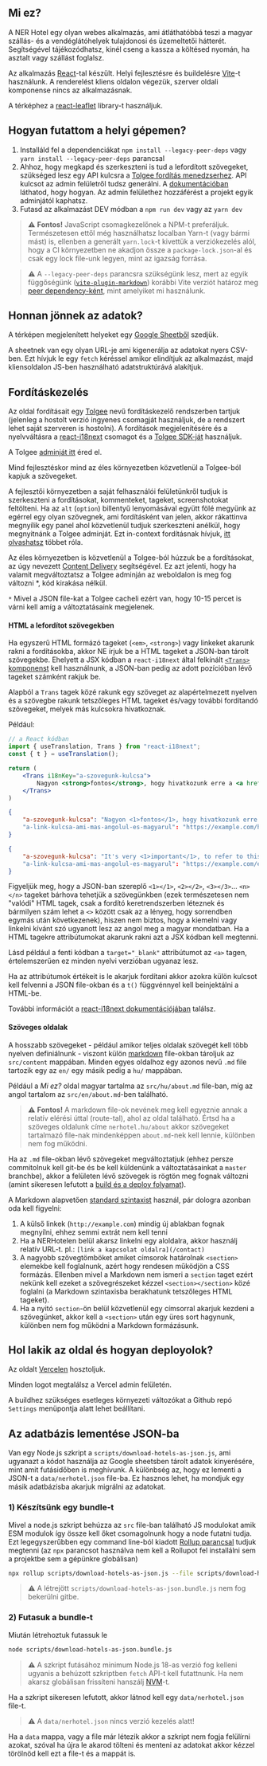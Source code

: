 ## Mi ez?

A NER Hotel egy olyan webes alkalmazás, ami átláthatóbbá teszi a magyar szállás- és a vendéglátóhelyek tulajdonosi és üzemeltetői hátterét. Segítségével tájékozódhatsz, kinél cseng a kassza a költésed nyomán, ha asztalt vagy szállást foglalsz.

Az alkalmazás [React](https://reactjs.org/)-tal készült. Helyi fejlesztésre és buildelésre [Vite](https://vitejs.dev/)-t használunk. A renderelést kliens oldalon végezük, szerver oldali komponense nincs az alkalmazásnak.

A térképhez a [react-leaflet](https://react-leaflet.js.org/) library-t használjuk.

## Hogyan futattom a helyi gépemen?

1. Installáld fel a dependenciákat `npm install --legacy-peer-deps` vagy `yarn install --legacy-peer-deps` parancsal
2. Ahhoz, hogy megkapd és szerkeszteni is tud a lefordított szövegeket, szükséged lesz egy API kulcsra a [Tolgee fordítás menedzserhez](https://tolgee.io/). API kulcsot az admin felületről tudsz generálni. A [dokumentációban](https://tolgee.io/blog/how-to-localize-vue-app#step-3-generate-api-key) láthatod, hogy hogyan. Az admin felülethez hozzáférést a projekt egyik adminjától kaphatsz.
3. Futasd az alkalmazást DEV módban a `npm run dev` vagy az `yarn dev`

> ⚠️ **Fontos!** JavaScript csomagkezelőnek a NPM-t preferáljuk. Természetesen ettől még használhatsz localban Yarn-t (vagy bármi mást) is, ellenben a generált `yarn.lock`-t kivettük a verziókezelés alól, hogy a CI környezetben ne akadjon össze a `package-lock.json`-al és csak egy lock file-unk legyen, mint az igazság forrása.

> ⚠️ A `--legacy-peer-deps` parancsra szükségünk lesz, mert az egyik függőségünk ([`vite-plugin-markdown`](https://www.npmjs.com/package/vite-plugin-markdown)) korábbi Vite verziót határoz meg [peer dependency-ként](https://nodejs.org/es/blog/npm/peer-dependencies), mint amelyiket mi használunk.

## Honnan jönnek az adatok?

A térképen megjelenített helyeket egy [Google Sheetből](https://docs.google.com/spreadsheets/d/1FaeML93U76Fjh9GR7gbQhtb2O3Ga0ZY2honrYKyQQLo/edit#gid=0) szedjük.

A sheetnek van egy olyan URL-je ami kigenerálja az adatokat nyers CSV-ben. Ezt hívjuk le egy `fetch` kéréssel amikor elindítjuk az alkalmazást, majd kliensoldalon JS-ben használható adatstruktúrává alakítjuk.

## Fordításkezelés

Az oldal fordításait egy [Tolgee](https://tolgee.io/) nevű fordításkezelő rendszerben tartjuk (jelenleg a hostolt verzió ingyenes csomagját használjuk, de a rendszert lehet saját szerveren is hostolni). A fordítások megjelenítésére és a nyelvváltásra a [react-i18next](https://react.i18next.com/) csomagot és a [Tolgee SDK-ját](https://tolgee.io/js-sdk) használjuk.

A Tolgee [adminját itt](https://app.tolgee.io/login) éred el.

Mind fejlesztéskor mind az éles környezetben közvetlenül a Tolgee-ból kapjuk a szövegeket.

A fejlesztői környezetben a saját felhasználói felületünkről tudjuk is szerkeszteni a fordításokat, kommenteket, tageket, screenshotokat feltölteni. Ha az `alt` (`option`) billentyű lenyomásával együtt fölé megyünk az egérrel egy olyan szövegnek, ami fordításként van jelen, akkor rákattinva megnyílik egy panel ahol közvetlenül tudjuk szerkeszteni anélkül, hogy megnyitnánk a Tolgee adminját. Ezt in-context fordításnak hívjuk, [itt olvashatsz](https://tolgee.io/js-sdk#in-context-translating) többet róla.

Az éles környezetben is közvetlenül a Tolgee-ból húzzuk be a fordításokat, az úgy nevezett [Content Delivery](https://tolgee.io/platform/projects_and_organizations/content_delivery) segítségével. Ez azt jelenti, hogy ha valamit megváltoztatsz a Tolgee adminján az weboldalon is meg fog változni \*, kód kirakása nélkül.

`*` Mivel a JSON file-kat a Tolgee cacheli ezért van, hogy 10-15 percet is várni kell amíg a változtatásaink megjelenek.

#### HTML a lefordítot szövegekben

Ha egyszerű HTML formázó tageket (`<em>`, `<strong>`) vagy linkeket akarunk rakni a fordításokba, akkor NE írjuk be a HTML tageket a JSON-ban tárolt szövegekbe.
Ehelyett a JSX kódban a `react-i18next` által felkínált [`<Trans>` komponenst](https://react.i18next.com/latest/trans-component) kell használnunk, a JSON-ban pedig az adott pozícióban lévő tageket számként rakjuk be.

Alapból a `Trans` tagek közé rakunk egy szöveget az alapértelmezett nyelven és a szövegbe rakunk tetszőleges HTML tageket és/vagy további fordítandó szövegeket, melyek más kulcsokra hivatkoznak.

Például:
```jsx
// a React kódban
import { useTranslation, Trans } from "react-i18next";
const { t } = useTranslation();

return (
    <Trans i18nKey="a-szovegunk-kulcsa">
        Nagyon <strong>fontos</strong>, hogy hivatkozunk erre a <a href={t('a-link-kulcsa-ami-mas-angolul-es-magyarul')} target="_blank">weboldalra</a> <em>itten ni</em>.
    </Trans>
)

```

```json
{
    "a-szovegunk-kulcsa": "Nagyon <1>fontos</1>, hogy hivatkozunk erre a <2>weboldalra</2> <3>itten ni</3>."
    "a-link-kulcsa-ami-mas-angolul-es-magyarul": "https://example.com/hu"
}
```

```json
{
    "a-szovegunk-kulcsa": "It's very <1>important</1>, to refer to this <2>website</2> <3>here</3>."
    "a-link-kulcsa-ami-mas-angolul-es-magyarul": "https://example.com/en"
}
```

Figyeljük meg, hogy a JSON-ban szereplő `<1></1>`, `<2></2>`, `<3></3>`... `<n></n>` tageket bárhova tehetjük a szövegünkben (ezek természetesen nem "valódi" HTML tagek, csak a fordító keretrendszerben léteznek és bármilyen szám lehet a `<>` között csak az a lényeg, hogy sorrendben egymás után következenek), hiszen nem biztos, hogy a kiemelni vagy linkelni kívánt szó ugyanott lesz az angol meg a magyar mondatban. Ha a HTML tagekre attribútumokat akarunk rakni azt a JSX kódban kell megtenni. 

Lásd például a fenti kódban a `target="_blank"` attribútumot az `<a>` tagen, értelemszerűen ez minden nyelvi verzióban ugyanaz lesz.

Ha az attribútumok értékeit is le akarjuk fordítani akkor azokra külön kulcsot kell felvenni a JSON file-okban és a `t()` függvénnyel kell beinjektálni a HTML-be.

További információt a [react-i18next dokumentációjában](https://react.i18next.com/latest/trans-component) találsz.

#### Szöveges oldalak

A hosszabb szövegeket - például amikor teljes oldalak szövegét kell több nyelven definiálnunk - viszont külön [markdown](https://www.markdownguide.org/) file-okban tároljuk az `src/content` mappában. Minden egyes oldalhoz egy azonos nevű `.md` file tartozik egy az `en/` egy másik pedig a `hu/` mappában.

Például a _Mi ez?_ oldal magyar tartalma az `src/hu/about.md` file-ban, míg az angol tartalom az `src/en/about.md`-ben található.

> ⚠️ **Fontos!** A markdown file-ok nevének meg kell egyeznie annak a relatív elérési úttal (route-tal), ahol az oldal található. Értsd ha a szöveges oldalunk címe `nerhotel.hu/about` akkor szövegeket tartalmazó file-nak mindenképpen `about.md`-nek kell lennie, különben nem fog működni.

Ha az `.md` file-okban lévő szövegeket megváltoztatjuk (ehhez persze commitolnuk kell git-be és be kell küldenünk a változtatásainkat a `master` branchbe), akkor a felületen lévő szövegek is rögtön meg fognak változni (amint sikeresen lefutott a [build és a deploy folyamat](#hol-lakik-az-oldal-es-hogyan-deployolok)).

A Markdown alapvetően [standard szintaxist](https://www.markdownguide.org/basic-syntax/) használ, pár dologra azonban oda kell figyelni:

1. A külső linkek (`http://example.com`) mindig új ablakban fognak megnyílni, ehhez semmi extrát nem kell tenni
2. Ha a NERHotelen belül akarsz linkelni egy aloldalra, akkor használj relatív URL-t. pl.: `[link a kapcsolat oldalra](/contact)`
3. A nagyobb szövegtömböket amiket címsorok határolnak `<section>` elemekbe kell foglalnunk, azért hogy rendesen működjön a CSS formázás. Ellenben mivel a Markdown nem ismeri a `section` taget ezért nekünk kell ezeket a szövegrészeket kézzel `<section></section>` közé foglalni (a Markdown szintaxisba berakhatunk tetszőleges HTML tageket).
4. Ha a nyitó `section`-ön belül közvetlenül egy címsorral akarjuk kezdeni a szövegünket, akkor kell a `<section>` után egy üres sort hagynunk, különben nem fog működni a Markdown formázásunk.

## Hol lakik az oldal és hogyan deployolok?

Az oldalt [Vercelen](https://vercel.com/) hosztoljuk.

Minden logot megtalálsz a Vercel admin felületén.

A buildhez szükséges esetleges környezeti változókat a Github repó `Settings` menüpontja alatt lehet beállítani.

## Az adatbázis lementése JSON-ba

Van egy Node.js szkript a `scripts/download-hotels-as-json.js`, ami ugyanazt a kódot használja az Google sheetsben tárolt adatok kinyerésére, mint amit futásidőben is meghívunk. A különbség az, hogy ez lementi a JSON-t a `data/nerhotel.json` file-ba.
Ez hasznos lehet, ha mondjuk egy másik adatbázisba akarjuk migrálni az adatokat.

### 1) Készítsünk egy bundle-t

Mivel a node.js szkript behúzza az `src` file-ban található JS modulokat amik ESM modulok így össze kell őket csomagolnunk hogy a node futatni tudja.
Ezt legegyszerűbben egy command line-ból kiadott [Rollup parancsal](https://rollupjs.org/command-line-interface/) tudjuk megtenni (az `npx` parancsot használva nem kell a Rollupot fel installálni sem a projektbe sem a gépünkre globálisan)

```bash
npx rollup scripts/download-hotels-as-json.js --file scripts/download-hotels-as-json.bundle.js --format esm
```
> ⚠️ A létrejött `scripts/download-hotels-as-json.bundle.js` nem fog bekerülni gitbe.

### 2) Futasuk a bundle-t

Miután létrehoztuk futassuk le

```bash
node scripts/download-hotels-as-json.bundle.js
```

> ⚠️ A szkript futásához minimum Node.js 18-as verzió fog kelleni ugyanis a behúzott szkriptben `fetch` API-t kell futattnunk. Ha nem akarsz globálisan frissíteni hanszálj [NVM](https://github.com/nvm-sh/nvm)-t.

Ha a szkript sikeresen lefutott, akkor látnod kell egy `data/nerhotel.json` file-t.

> ⚠️ A `data/nerhotel.json` nincs verzió kezelés alatt!

Ha a `data` mappa, vagy a file már létezik akkor a szkript nem fogja felülírni azokat, szóval ha újra le akarod tölteni és menteni az adatokat akkor kézzel törölnöd kell ezt a file-t és a mappát is.